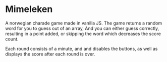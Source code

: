 # Mimeleken

A norwegian charade game made in vanilla JS. The game returns a random word for you to guess out of an array, And you can either guess correctly, resulting in a point added, or skipping the word which decreases the score count. 

Each round consists of a minute, and and disables the buttons, as well as displays the score after each round is over.
